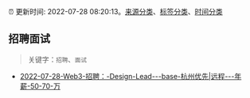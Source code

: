:alarm_clock: 更新时间: 2022-07-28 08:20:13。[来源分类](../README.md)、[标签分类](../TAGS.md)、[时间分类](../TIMELINE.md)

## 招聘面试


> 关键字：`招聘`、`面试`



- [2022-07-28-Web3-招聘：-Design-Lead---base-杭州优先|远程---年薪-50-70-万](https://www.v2ex.com/t/869263) 
